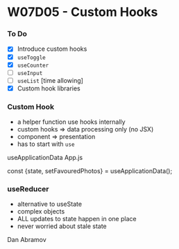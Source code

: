 # W07D05 - Custom Hooks

### To Do
- [x] Introduce custom hooks
- [x] `useToggle`
- [x] `useCounter`
- [ ] `useInput`
- [ ] `useList` [time allowing]
- [x] Custom hook libraries

### Custom Hook
* a helper function use hooks internally
* custom hooks => data processing only (no JSX)
* component => presentation
* has to start with `use`

useApplicationData
App.js

const {state, setFavouredPhotos} = useApplicationData();


### useReducer
* alternative to useState
* complex objects
* ALL updates to state happen in one place
* never worried about stale state




Dan Abramov












